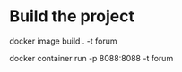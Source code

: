 <h1 >Build the project </h1>
<p>docker image build . -t forum</p>
<p>docker container run  -p 8088:8088 -t forum</p>

